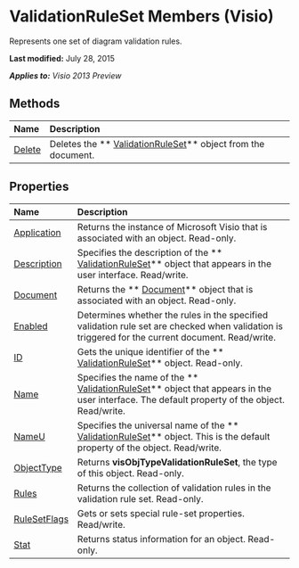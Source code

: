 
# ValidationRuleSet Members (Visio)
Represents one set of diagram validation rules.

 **Last modified:** July 28, 2015

 _**Applies to:** Visio 2013 Preview_

## Methods



|**Name**|**Description**|
|:-----|:-----|
| [Delete](bd5fcd79-6cc6-7e24-b35f-944f9dee2cab.md)|Deletes the  ** [ValidationRuleSet](cd2fc58a-5d7c-cf31-7aab-41bdeee9f105.md)** object from the document.|

## Properties



|**Name**|**Description**|
|:-----|:-----|
| [Application](462ee9b5-4ce7-da83-fa93-1a7c8ae31d0f.md)|Returns the instance of Microsoft Visio that is associated with an object. Read-only.|
| [Description](65083a0d-66bf-0395-6ecb-db8de13a766e.md)|Specifies the description of the  ** [ValidationRuleSet](cd2fc58a-5d7c-cf31-7aab-41bdeee9f105.md)** object that appears in the user interface. Read/write.|
| [Document](275010b8-14cb-4f41-2d98-cd73deb2a2f8.md)|Returns the  ** [Document](21640062-13a2-a2b2-7c61-7e707671207c.md)** object that is associated with an object. Read-only.|
| [Enabled](1fc9c692-736d-6686-fb47-5bd7efb39773.md)|Determines whether the rules in the specified validation rule set are checked when validation is triggered for the current document. Read/write.|
| [ID](9fa989c4-22ff-44a2-4bf5-0b0cd56daec2.md)|Gets the unique identifier of the  ** [ValidationRuleSet](cd2fc58a-5d7c-cf31-7aab-41bdeee9f105.md)** object. Read-only.|
| [Name](4b8c8063-debc-a2ef-a9a5-94fa88713858.md)|Specifies the name of the  ** [ValidationRuleSet](cd2fc58a-5d7c-cf31-7aab-41bdeee9f105.md)** object that appears in the user interface. The default property of the object. Read/write.|
| [NameU](e3d95a5a-2f0f-33aa-0170-43849e3f974a.md)|Specifies the universal name of the  ** [ValidationRuleSet](cd2fc58a-5d7c-cf31-7aab-41bdeee9f105.md)** object. This is the default property of the object. Read/write.|
| [ObjectType](c8365f28-89b9-9d5c-b85f-a68b940d7545.md)|Returns  **visObjTypeValidationRuleSet**, the type of this object. Read-only.|
| [Rules](7890ca86-74b3-1dd6-8322-f3fbde235115.md)|Returns the collection of validation rules in the validation rule set. Read-only.|
| [RuleSetFlags](fefa08cb-65d5-f4b2-619a-d6345cfd83f4.md)|Gets or sets special rule-set properties. Read/write.|
| [Stat](8f808b8c-28b7-de52-be22-5dcd49c73013.md)|Returns status information for an object. Read-only.|
